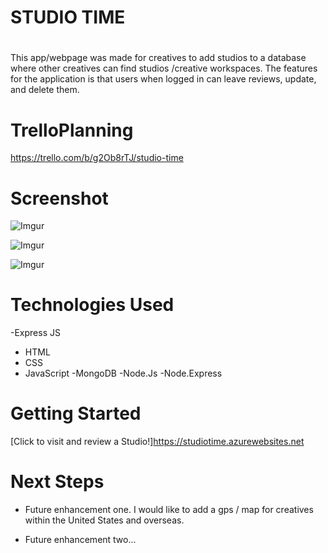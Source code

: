 # <h1>STUDIO TIME<h1>
# <STUDIO>
This app/webpage was made for creatives to add studios to a database where other creatives can find studios /creative workspaces. The features for the application is that users when logged in can leave reviews, update, and delete them. 

# TrelloPlanning

https://trello.com/b/g2Ob8rTJ/studio-time

# Screenshot


![Imgur](https://i.imgur.com/7ZtURhO.png)

![Imgur](https://i.imgur.com/qFDCAfa.png)

![Imgur](https://i.imgur.com/DRHMlbm.png)

# Technologies Used

-Express JS
- HTML
- CSS
- JavaScript
-MongoDB
-Node.Js
-Node.Express



# Getting Started

[Click to visit and review a Studio!]https://studiotime.azurewebsites.net

# Next Steps

- Future enhancement one.
I would like to add a gps / map for creatives within the United States and overseas.

- Future enhancement two... 
